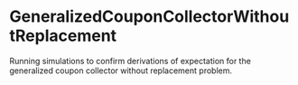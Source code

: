 # GeneralizedCouponCollectorWithoutReplacement
Running simulations to confirm derivations of expectation for the generalized coupon collector without replacement problem.
